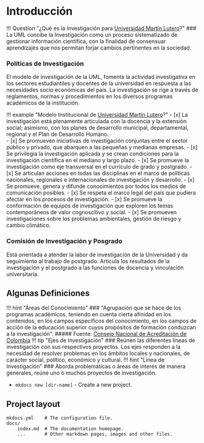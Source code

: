# Introducción

!!! Question "¿Qué es la Investigación para [Universidad Martín Lutero](https://uml.edu.ni)?"
    ### La UML concibe la Investigación como un proceso sistematizado de gestionar información científica, con la finalidad de consensuar aprendizajes que nos permitan forjar cambios pertinentes en la sociedad.

### Políticas de Investigación
El modelo de investigación de la UML, fomenta la actividad investigativa en los sectores estudiantiles y docentes de la universidad en respuesta a las necesidades socio económicas del país. La investigación se rige a través de reglamentos, normas y procedimientos en los diversos programas académicos de la institución. 

!!! example "Modelo Institucional de [Universidad Martín Lutero](https://uml.edu.ni)?"
    - [x] La investigación está plenamente articulada con la docencia y la extensión social; asimismo, con los planes de desarrollo municipal, departamental, regional y el Plan de Desarrollo Humano.   
    - [x] Se promueven iniciativas de investigación conjuntas entre el sector público y privado, que abarquen a las pequeñas y medianas empresas.
    - [x] Se privilegia la investigación aplicada y se crean condiciones para la investigación científica en el mediano y largo plazo.
    - [x] Se promueve la investigación como eje transversal en el currículo de grado y postgrado.
    - [x] Se articulan acciones en todas las disciplinas en el marco de políticas nacionales, regionales e internacionales de investigación y desarrollo.
    - [x] Se promueve, genera y difunde conocimientos por todos los medios de comunicación posibles.
    - [x] Se respeta el marco legal del país que pudiera afectar en los procesos de investigación.
    - [x] Se promueve la conformación de equipos de investigación que exploren los temas contemporáneos de valor cognoscitivo y social.
    - [x] Se promueven investigaciones sobre los problemas ambientales, gestión de riesgo y cambio climático.


### Comisión de Investigación y Posgrado

Está orientada a atender la labor de investigación de la Universidad y da seguimiento al trabajo de
postgrado. Articula los resultados de la investigación y el postgrado a las funciones de docencia y
vinculación universitaria.


## Algunas Definiciones

!!! hint "Áreas del Conocimiento"
    ### "Agrupación que se hace de los programas académicos, teniendo en cuenta cierta afinidad en los contenidos, en los campos específicos del conocimiento, en los campos de acción de la educación superior cuyos propósitos de formación conduzcan a la investigación". 
    ##### Fuente: [Consejo Nacional de Acreditación de Colombia](https://www.cna.gov.co/1741/article-187835.html)
!!! tip "Ejes de Investigación"
    ### Reúnen las diferentes líneas de investigación con sus respectivos proyectos. Los ejes responden a la necesidad de resolver problemas en los ámbitos locales y nacionales, de carácter social, político, económico y cultural.
!!! hint "Línea de Investigación"
    ### Aborda problemáticas o áreas de interés de manera generales,   reúne uno  o muchos  proyectos de investigación.

* `mkdocs new [dir-name]` - Create a new project.


## Project layout

    mkdocs.yml    # The configuration file.
    docs/
        index.md  # The documentation homepage.
        ...       # Other markdown pages, images and other files.
